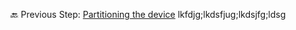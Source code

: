 🔙 Previous Step: [Partitioning the device](https://github.com/ProjectValhalla/OdinMultiBootGuides/blob/main/pages/preparing_the_odin_and_files.md)
lkfdjg;lkdsfjug;lkdsjfg;ldsg
